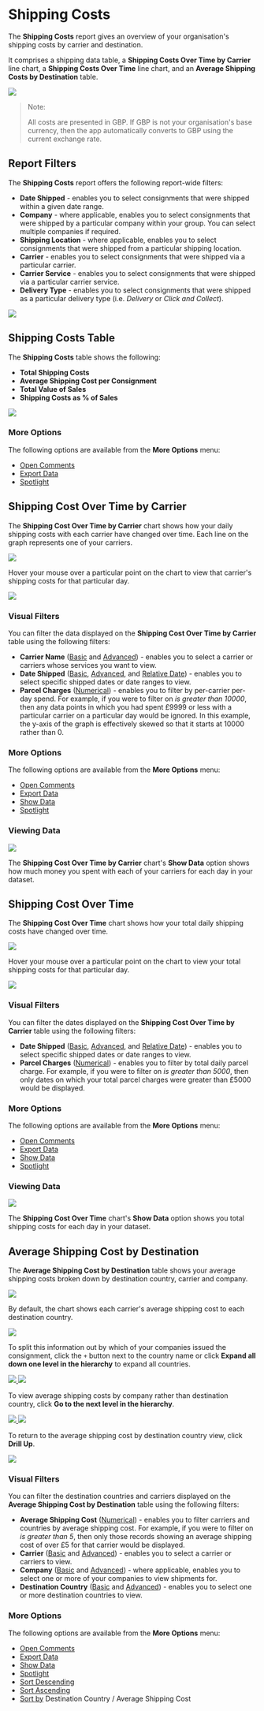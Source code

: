 # Shipping Costs

The **Shipping Costs** report gives an overview of your organisation's shipping costs by carrier and destination. 

It comprises a shipping data table, a **Shipping Costs Over Time by Carrier** line chart, a **Shipping Costs Over Time** line chart, and an **Average Shipping Costs by Destination** table.

<a href="../images/reports/costs.png" target="_blank">
    <img src="../images/reports/costs.png"/>
</a>

> <span class="note-header">Note:</span>
>
> All costs are presented in GBP. If GBP is not your organisation's base currency, then the app automatically converts to GBP using the current exchange rate. 

## Report Filters

The **Shipping Costs** report offers the following report-wide filters:

* **Date Shipped** - enables you to select consignments that were shipped within a given date range.
* **Company** - where applicable, enables you to select consignments that were shipped by a particular company within your group. You can select multiple companies if required.
* **Shipping Location** - where applicable, enables you to select consignments that were shipped from a particular shipping location.
* **Carrier** - enables you to select consignments that were shipped via a particular carrier.
* **Carrier Service** - enables you to select consignments that were shipped via a particular carrier service.
* **Delivery Type** - enables you to select consignments that were shipped as a particular delivery type (i.e. *Delivery* or *Click and Collect*).

<a href="../images/reports/costs-left-filter.png" target="_blank">
    <img src="../images/reports/costs-left-filter.png"/>
</a>

## Shipping Costs Table

The **Shipping Costs** table shows the following:

* **Total Shipping Costs**
* **Average Shipping Cost per Consignment**
* **Total Value of Sales**
* **Shipping Costs as % of Sales**

<a href="../images/reports/costs-table.png" target="_blank">
    <img src="../images/reports/costs-table.png"/>
</a>

### More Options

The following options are available from the **More Options** menu:

* [Open Comments](/pro/reports/filters-options.html#open-comments)
* [Export Data](/pro/reports/filters-options.html#export-data)
* [Spotlight](/pro/reports/filters-options.html#spotlight)

## Shipping Cost Over Time by Carrier

The **Shipping Cost Over Time by Carrier** chart shows how your daily shipping costs with each carrier have changed over time. Each line on the graph represents one of your carriers.

<a href="../images/reports/costs-over-time-carrier.png" target="_blank">
    <img src="../images/reports/costs-over-time-carrier.png"/>
</a>

Hover your mouse over a particular point on the chart to view that carrier's shipping costs for that particular day.

<a href="../images/reports/costs-over-time-carrier-highlight.png" target="_blank">
    <img src="../images/reports/costs-over-time-carrier-highlight.png"/>
</a>

### Visual Filters

You can filter the data displayed on the **Shipping Cost Over Time by Carrier** table using the following filters:

* **Carrier Name** ([Basic](/pro/reports/filters-options.html#using-basic-filters) and [Advanced](/pro/reports/filters-options.html#using-advanced-filters)) - enables you to select a carrier or carriers whose services you want to view.
* **Date Shipped** ([Basic](/pro/reports/filters-options.html#using-basic-filters), [Advanced](/pro/reports/filters-options.html#using-advanced-filters), and [Relative Date](/pro/reports/filters-options.html#using-relative-date-filters)) - enables you to select specific shipped dates or date ranges to view.
* **Parcel Charges** ([Numerical](/pro/reports/filters-options.html#using-numerical-filters)) - enables you to filter by per-carrier per-day spend. For example, if you were to filter on *is greater than 10000*, then any data points in which you had spent £9999 or less with a particular carrier on a particular day would be ignored. In this example, the y-axis of the graph is effectively skewed so that it starts at 10000 rather than 0.

### More Options

The following options are available from the **More Options** menu:

* [Open Comments](/pro/reports/filters-options.html#open-comments)
* [Export Data](/pro/reports/filters-options.html#export-data)
* [Show Data](/pro/reports/filters-options.html#show-data)
* [Spotlight](/pro/reports/filters-options.html#spotlight)

### Viewing Data

<a href="../images/reports/costs-over-time-carrier-data.png" target="_blank">
    <img src="../images/reports/costs-over-time-carrier-data.png"/>
</a>

The **Shipping Cost Over Time by Carrier** chart's **Show Data** option shows how much money you spent with each of your carriers for each day in your dataset.

## Shipping Cost Over Time

The **Shipping Cost Over Time** chart shows how your total daily shipping costs have changed over time.

<a href="../images/reports/costs-over-time.png" target="_blank">
    <img src="../images/reports/costs-over-time.png"/>
</a>

Hover your mouse over a particular point on the chart to view your total shipping costs for that particular day.

<a href="../images/reports/costs-over-time-highlight.png" target="_blank">
    <img src="../images/reports/costs-over-time-highlight.png"/>
</a>

### Visual Filters

You can filter the dates displayed on the **Shipping Cost Over Time by Carrier** table using the following filters:

* **Date Shipped** ([Basic](/pro/reports/filters-options.html#using-basic-filters), [Advanced](/pro/reports/filters-options.html#using-advanced-filters), and [Relative Date](/pro/reports/filters-options.html#using-relative-date-filters)) - enables you to select specific shipped dates or date ranges to view.
* **Parcel Charges** ([Numerical](/pro/reports/filters-options.html#using-numerical-filters)) - enables you to filter by total daily parcel charge. For example, if you were to filter on *is greater than 5000*, then only dates on which your total parcel charges were greater than £5000 would be displayed.

### More Options

The following options are available from the **More Options** menu:

* [Open Comments](/pro/reports/filters-options.html#open-comments)
* [Export Data](/pro/reports/filters-options.html#export-data)
* [Show Data](/pro/reports/filters-options.html#show-data)
* [Spotlight](/pro/reports/filters-options.html#spotlight)

### Viewing Data

<a href="../images/reports/costs-over-time-data.png" target="_blank">
    <img src="../images/reports/costs-over-time-data.png"/>
</a>

The **Shipping Cost Over Time** chart's **Show Data** option shows you total shipping costs for each day in your dataset.

## Average Shipping Cost by Destination

The **Average Shipping Cost by Destination** table shows your average shipping costs broken down by destination country, carrier and company.

<a href="../images/reports/costs-destination.png" target="_blank">
    <img src="../images/reports/costs-destination.png"/>
</a>

By default, the chart shows each carrier's average shipping cost to each destination country. 

<a href="../images/reports/costs-destination-min.png" target="_blank">
    <img src="../images/reports/costs-destination-min.png"/>
</a>

To split this information out by which of your companies issued the consignment, click the `+` button next to the country name or click **Expand all down one level in the hierarchy** to expand all countries.

<a href="../images/reports/costs-destination-expand.png" target="_blank">
    <img src="../images/reports/costs-destination-expand.png"/>
</a>

<a href="../images/reports/costs-destination.png" target="_blank">
    <img src="../images/reports/costs-destination.png"/>
</a>

To view average shipping costs by company rather than destination country, click **Go to the next level in the hierarchy**.

<a href="../images/reports/costs-destination-next-level.png" target="_blank">
    <img src="../images/reports/costs-destination-next-level.png"/>
</a>

<a href="../images/reports/costs-destination-company.png" target="_blank">
    <img src="../images/reports/costs-destination-company.png"/>
</a>

To return to the average shipping cost by destination country view, click **Drill Up**. 

<a href="../images/reports/costs-destination-drill-up.png" target="_blank">
    <img src="../images/reports/costs-destination-drill-up.png"/>
</a>

### Visual Filters

You can filter the destination countries and carriers displayed on the **Average Shipping Cost by Destination** table using the following filters:

* **Average Shipping Cost** ([Numerical](/pro/reports/filters-options.html#using-numerical-filters)) - enables you to filter carriers and countries by average shipping cost. For example, if you were to filter on *is greater than 5*, then only those records showing an average shipping cost of over £5 for that carrier would be displayed.
* **Carrier** ([Basic](/pro/reports/filters-options.html#using-basic-filters) and [Advanced](/pro/reports/filters-options.html#using-advanced-filters)) - enables you to select a carrier or carriers to view.
* **Company** ([Basic](/pro/reports/filters-options.html#using-basic-filters) and [Advanced](/pro/reports/filters-options.html#using-advanced-filters)) - where applicable, enables you to select one or more of your companies to view shipments for.
* **Destination Country** ([Basic](/pro/reports/filters-options.html#using-basic-filters) and [Advanced](/pro/reports/filters-options.html#using-advanced-filters)) - enables you to select one or more destination countries to view.

### More Options

The following options are available from the **More Options** menu:

* [Open Comments](/pro/reports/filters-options.html#open-comments)
* [Export Data](/pro/reports/filters-options.html#export-data)
* [Show Data](/pro/reports/filters-options.html#show-data)
* [Spotlight](/pro/reports/filters-options.html#spotlight)
* [Sort Descending](/pro/reports/filters-options.html#sort-descending--ascending--sort-by)
* [Sort Ascending](/pro/reports/filters-options.html#sort-descending--ascending--sort-by)
* [Sort by](/pro/reports/filters-options.html#sort-descending--ascending--sort-by) Destination Country / Average Shipping Cost